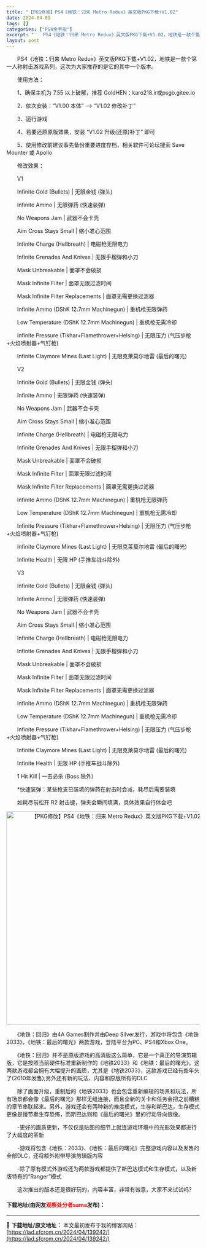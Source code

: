 ```yaml
---
title: "【PKG修改】PS4《地铁：归来 Metro Redux》英文版PKG下载+V1.02"
date: 2024-04-09
tags: []
categories: ["PS4金手指"]
excerpt: "　　PS4《地铁：归来 Metro Redux》英文版PKG下载+V1.02，地铁是一款个第一人称射击游戏系列，这次为大家推荐的是它的其中一个版本。 　　使用方法： 　　1、确保主机为 7.55 以上破解，推荐 GoldHEN：karo218.ir或psgo.gitee.io 　　2、依次安装：&amp;l&hellip;"
layout: post
---
```


 <p>　　PS4《地铁：归来 Metro Redux》英文版PKG下载+V1.02，地铁是一款个第一人称射击游戏系列，这次为大家推荐的是它的其中一个版本。</p> <p>　　使用方法：</p> <p>　　1、确保主机为 7.55 以上破解，推荐 GoldHEN：karo218.ir或psgo.gitee.io</p> <p>　　2、依次安装：&ldquo;V1.00 本体&rdquo; --&gt; &ldquo;V1.02 修改补丁&rdquo;</p> <p>　　3、运行游戏</p> <p>　　4、若要还原原版效果，安装 &ldquo;V1.02 升级(还原)补丁&rdquo; 即可</p> <p>　　5、使用修改前建议事先备份重要进度存档，相关软件可论坛搜索 Save Mounter 或 Apollo</p> <p>　　修改效果：</p> <p>　　V1</p> <p>　　Infinite Gold (Bullets) | 无限金钱 (弹头)</p> <p>　　Infinite Ammo | 无限弹药 (快速装弹)</p> <p>　　No Weapons Jam | 武器不会卡壳</p> <p>　　Aim Cross Stays Small | 缩小准心范围</p> <p>　　Infinite Charge (Hellbreath) | 电磁枪无限电力</p> <p>　　Infinite Grenades And Knives | 无限手榴弹和小刀</p> <p>　　Mask Unbreakable | 面罩不会破损</p> <p>　　Mask Infinite Filter | 面罩无限过滤时间</p> <p>　　Mask Infinite Filter Replacements | 面罩无需更换过滤器</p> <p>　　Infinite Ammo (DShK 12.7mm Machinegun) | 重机枪无限弹药</p> <p>　　Low Temperature (DShK 12.7mm Machinegun) | 重机枪无需冷却</p> <p>　　Infinite Pressure (Tikhar+Flamethrower+Helsing) | 无限压力 (气压步枪+火焰喷射器+气钉枪)</p> <p>　　Infinite Claymore Mines (Last Light) | 无限克莱莫尔地雷 (最后的曙光)</p> <p>　　V2</p> <p>　　Infinite Gold (Bullets) | 无限金钱 (弹头)</p> <p>　　Infinite Ammo | 无限弹药 (快速装弹)</p> <p>　　No Weapons Jam | 武器不会卡壳</p> <p>　　Aim Cross Stays Small | 缩小准心范围</p> <p>　　Infinite Charge (Hellbreath) | 电磁枪无限电力</p> <p>　　Infinite Grenades And Knives | 无限手榴弹和小刀</p> <p>　　Mask Unbreakable | 面罩不会破损</p> <p>　　Mask Infinite Filter | 面罩无限过滤时间</p> <p>　　Mask Infinite Filter Replacements | 面罩无需更换过滤器</p> <p>　　Infinite Ammo (DShK 12.7mm Machinegun) | 重机枪无限弹药</p> <p>　　Low Temperature (DShK 12.7mm Machinegun) | 重机枪无需冷却</p> <p>　　Infinite Pressure (Tikhar+Flamethrower+Helsing) | 无限压力 (气压步枪+火焰喷射器+气钉枪)</p> <p>　　Infinite Claymore Mines (Last Light) | 无限克莱莫尔地雷 (最后的曙光)</p> <p>　　Infinite Health | 无限 HP (手推车战斗除外)</p> <p>　　V3</p> <p>　　Infinite Gold (Bullets) | 无限金钱 (弹头)</p> <p>　　Infinite Ammo | 无限弹药 (快速装弹)</p> <p>　　No Weapons Jam | 武器不会卡壳</p> <p>　　Aim Cross Stays Small | 缩小准心范围</p> <p>　　Infinite Charge (Hellbreath) | 电磁枪无限电力</p> <p>　　Infinite Grenades And Knives | 无限手榴弹和小刀</p> <p>　　Mask Unbreakable | 面罩不会破损</p> <p>　　Mask Infinite Filter | 面罩无限过滤时间</p> <p>　　Mask Infinite Filter Replacements | 面罩无需更换过滤器</p> <p>　　Infinite Ammo (DShK 12.7mm Machinegun) | 重机枪无限弹药</p> <p>　　Low Temperature (DShK 12.7mm Machinegun) | 重机枪无需冷却</p> <p>　　Infinite Pressure (Tikhar+Flamethrower+Helsing) | 无限压力 (气压步枪+火焰喷射器+气钉枪)</p> <p>　　Infinite Claymore Mines (Last Light) | 无限克莱莫尔地雷 (最后的曙光)</p> <p>　　Infinite Health | 无限 HP (手推车战斗除外)</p> <p>　　1 Hit Kill | 一击必杀 (Boss 除外)</p> <p>　　*快速装弹：某些枪支已装填的弹药在射击时会减，耗尽后需要装填</p> <p>　　如耗尽前松开 R2 射击键，弹夹会瞬间填满，具体效果自行体会吧</p> <p align="center"><img align="" border="0" src="https://lad.sfcrom.cn/wp-content/uploads/2024/04/20240409_6614eb6f897eb.webp" width="556" alt="【PKG修改】PS4《地铁：归来 Metro Redux》英文版PKG下载+V1.02" /></p> <p>　　《地铁：回归》由4A Games制作并由Deep Silver发行，游戏中将包含《地铁2033》，《地铁：最后的曙光》两款游戏，登陆平台为PC、PS4和Xbox One。</p> <p>　　《地铁：回归》并不是原版游戏的高清版这么简单，它是一个真正的导演剪辑版，它是按照当前硬件标准重新制作的《地铁2033》和《地铁：最后的曙光》。这两款游戏都会拥有大幅提升的画质，尤其是《地铁2033》，这款游戏已经有些年头了(2010年发售);另外还有新的玩法、内容和原版所有的DLC</p> <p>　　除了画面升级，重制后的《地铁2033》也会包含重新编辑的场景和玩法，所有场景都会像《最后的曙光》那样无缝连接，而且全新的关卡和任务会把之前糟糕的章节串联起来。另外，游戏还会有两种新的难度模式，生存和斯巴达，生存模式更像是慢节奏生存恐怖，而斯巴达则和《最后的曙光》里的行动导向很像。</p> <p>　　-更好的画质更新，不仅仅是贴图的细节上就连游戏环境中的光影效果都进行了大幅度的革新</p> <p>　　-游戏将包含《地铁：2033》、《地铁：最后的曙光》完整游戏内容以及发售的全部DLC，还将额外附带导演剪辑版内容</p> <p>　　-除了原有模式外游戏还为两款游戏都提供了斯巴达模式和生存模式，以及新版特有的&ldquo;Ranger&rdquo;模式</p> <p>　　这次推出的版本还是很好玩的，内容丰富，非常有诚意，大家不来试试吗?</p> <p><h4>下载地址(由网友<font color="red">观察处分者sama</font>发布)：</h4></p> 

---
📖 **下载地址/原文地址：** 本文最初发布于我的博客网站：[https://lad.sfcrom.cn/2024/04/139242/](https://lad.sfcrom.cn/2024/04/139242/)
